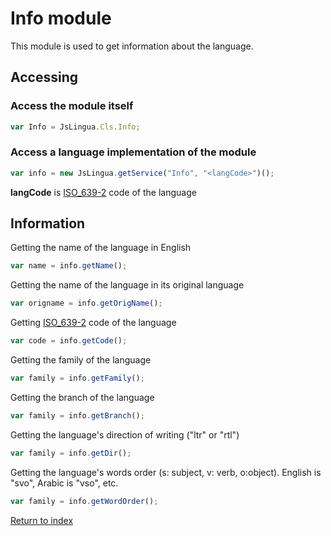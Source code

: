 # Info module

This module is used to get information about the language.

## Accessing

### Access the module itself

```javascript
var Info = JsLingua.Cls.Info;
```

### Access a language implementation of the module

```javascript
var info = new JsLingua.getService("Info", "<langCode>")();
```

**langCode** is  [ISO_639-2](https://www.loc.gov/standards/iso639-2/php/code_list.php) code of the language


## Information

Getting the name of the language in English

```javascript
var name = info.getName();
```

Getting the name of the language in its original language

```javascript
var origname = info.getOrigName();
```

Getting [ISO_639-2](https://www.loc.gov/standards/iso639-2/php/code_list.php) code of the language

```javascript
var code = info.getCode();
```

Getting the family of the language

```javascript
var family = info.getFamily();
```

Getting the branch of the language

```javascript
var family = info.getBranch();
```

Getting the language's direction of writing ("ltr" or "rtl")

```javascript
var family = info.getDir();
```

Getting the language's words order (s: subject, v: verb, o:object).
English is "svo", Arabic is "vso", etc.

```javascript
var family = info.getWordOrder();
```


[Return to index](./index.md)
